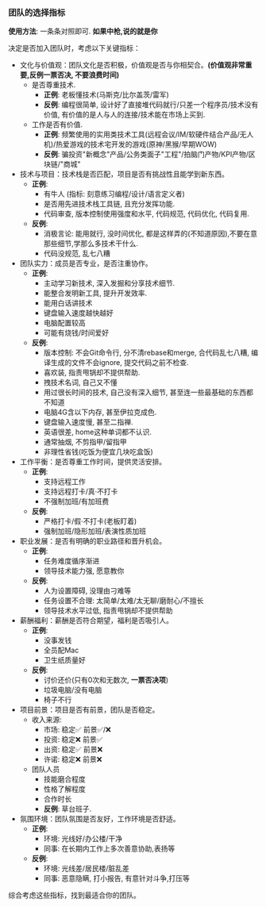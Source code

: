 ### 团队的选择指标
**使用方法**: 一条条对照即可. **如果中枪,说的就是你**

决定是否加入团队时，考虑以下关键指标：

* 文化与价值观：团队文化是否积极，价值观是否与你相契合。**(价值观非常重要,反例一票否决, 不要浪费时间)**  
  * 是否尊重技术.
    * **正例**: 老板懂技术(马斯克/比尔盖茨/雷军)
    * **反例**: 编程很简单, 设计好了直接堆代码就行/只差一个程序员/技术没有价值, 有价值的是人与人的连接/技术能在市场上买到.
  * 工作是否有价值.
    * **正例**: 频繁使用的实用类技术工具(远程会议/IM/软硬件结合产品/无人机)/热爱游戏的技术宅开发的游戏(原神/黑猴/早期WOW)
    * **反例**: 骗投资"新概念"产品/公务类面子"工程"/拍脑门产物/KPI产物/区块链/"商城"
* 技术与项目：技术栈是否匹配，项目是否有挑战性且能学到新东西。  
  * **正例**:
    * 有牛人 (指标: 刻意练习编程/设计/语言定义者)
    * 是否用先进技术栈工具链, 且充分发挥功能.
    * 代码审查, 版本控制使用强度和水平, 代码规范, 代码优化, 代码复用.
  * **反例**:
    * 消极言论: 能用就行, 没时间优化, 都是这样弄的(不知道原因),不要在意那些细节,学那么多技术干什么.
    * 代码没规范, 乱七八糟
* 团队实力：成员是否专业，是否注重协作。  
  * **正例**:
    * 主动学习新技术, 深入发掘和分享技术细节.
    * 能整合发明新工具, 提升开发效率.
    * 能用白话讲技术
    * 键盘输入速度越快越好
    * 电脑配置较高
    * 可能有烧钱/时间爱好
  * **反例**:
    * 版本控制: 不会Git命令行, 分不清rebase和merge, 合代码乱七八糟, 编译生成的文件不会ignore, 提交代码之前不检查.
    * 喜欢装, 指责甩锅却不提供帮助.
    * 拽技术名词, 自己又不懂
    * 用过很长时间的技术, 自己没有深入细节, 甚至连一些最基础的东西都不知道
    * 电脑4G含以下内存, 甚至伊拉克成色.
    * 键盘输入速度慢, 甚至二指禅.
    * 英语很差, home这种单词都不认识.
    * 通常抽烟, 不剪指甲/留指甲
    * 非理性省钱(吃饭为便宜几块吃盒饭)
* 工作平衡：是否尊重工作时间，提供灵活安排。  
  * **正例**:
    * 支持远程工作
    * 支持远程打卡/真·不打卡
    * 不强制加班/有加班费
  * **反例**:
    * 严格打卡/假·不打卡(老板盯着)
    * 强制加班/隐形加班/表演性质加班
* 职业发展：是否有明确的职业路径和晋升机会。  
  * **正例**:
    * 任务难度循序渐进
    * 领导技术能力强, 愿意教你
  * **反例**:
    * 人为设置障碍, 没理由刁难等
    * 任务设置不合理: 太简单/太难/太无聊/磨耐心/不擅长
    * 领导技术水平过低, 指责甩锅却不提供帮助
* 薪酬福利：薪酬是否符合期望，福利是否吸引人。  
  * **正例**:
    * 没事发钱
    * 全员配Mac
    * 卫生纸质量好
  * **反例**:
    * 讨价还价(只有0次和无数次, **一票否决项**)
    * 垃圾电脑/没有电脑
    * 椅子不行
* 项目前景：项目是否有前景，团队是否稳定。  
  * 收入来源:
    * 市场: 稳定✅ 前景✅/❌
    * 投资: 稳定❌ 前景✅
    * 出资: 稳定✅ 前景❌
    * 许诺: 稳定❌ 前景❌
  * 团队人员
    * 技能磨合程度
    * 性格了解程度
    * 合作时长
    * **反例**: 草台班子.
* 氛围环境：团队氛围是否友好，工作环境是否舒适。  
  * **正例**:
    * 环境: 光线好/办公楼/干净
    * 同事: 在长期内工作上多次善意协助,表扬等
  * **反例**:
    * 环境: 光线差/居民楼/脏乱差
    * 同事: 恶意隐瞒, 打小报告, 有意针对斗争,打压等

综合考虑这些指标，找到最适合你的团队。